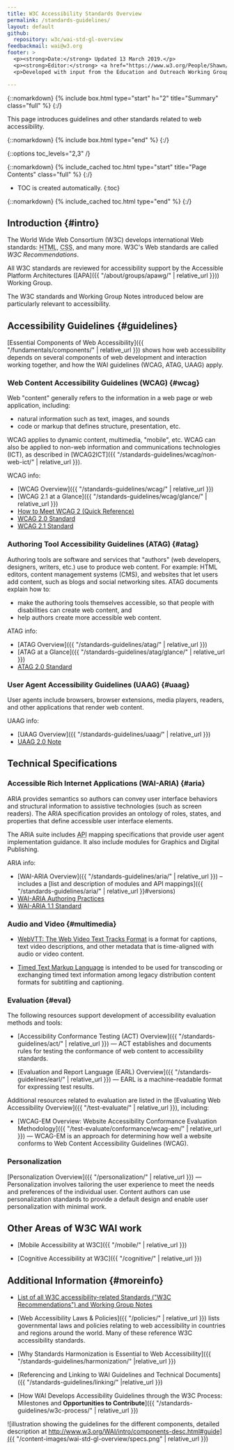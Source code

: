 ```yaml
---
title: W3C Accessibility Standards Overview
permalink: /standards-guidelines/
layout: default
github:
  repository: w3c/wai-std-gl-overview
feedbackmail: wai@w3.org
footer: >
  <p><strong>Date:</strong> Updated 13 March 2019.</p>
  <p><strong>Editor:</strong> <a href="https://www.w3.org/People/Shawn/">Shawn Lawton Henry</a>.</p>
  <p>Developed with input from the Education and Outreach Working Group (<a href="http://www.w3.org/WAI/EO/">EOWG</a>).</p>

---
```


{::nomarkdown}
{% include box.html type="start" h="2" title="Summary" class="full" %}
{:/}

This page introduces guidelines and other standards related to web accessibility.

{::nomarkdown}
{% include box.html type="end" %}
{:/}


{::options toc_levels="2,3" /}

{::nomarkdown}
{% include_cached toc.html type="start" title="Page Contents" class="full" %}
{:/}

-   TOC is created automatically.
{:toc}

{::nomarkdown}
{% include_cached toc.html type="end" %}
{:/}

## Introduction {#intro}

The World Wide Web Consortium (W3C) develops international Web standards: <abbr title="Hypertext Markup Language">HTML</abbr>, <abbr title="Cascading Style Sheets">CSS</abbr>, and many more. W3C's Web standards are called <dfn>W3C Recommendations</dfn>.

All W3C standards are reviewed for accessibility support by the Accessible Platform Architectures ([APA]({{ "/about/groups/apawg/" | relative_url }})) Working Group.

The W3C standards and Working Group Notes introduced below are particularly relevant to accessibility.

## Accessibility Guidelines {#guidelines}

[Essential Components of Web Accessibility]({{ "/fundamentals/components/" | relative_url }}) shows how web accessibility depends on several components of web development and interaction working together, and how the WAI guidelines (WCAG, ATAG, UAAG) apply.</strong>

### Web Content Accessibility Guidelines (WCAG) {#wcag}

Web "content" generally refers to the information in a web page or web application, including:

* natural information such as text, images, and sounds
* code or markup that defines structure, presentation, etc.

WCAG applies to dynamic content, multimedia, "mobile", etc. WCAG can also be applied to non-web information and communications technologies (ICT), as described in [WCAG2ICT]({{ "/standards-guidelines/wcag/non-web-ict/" | relative_url }}).

WCAG info:
- [WCAG Overview]({{ "/standards-guidelines/wcag/" | relative_url }})
- [WCAG 2.1 at a Glance]({{ "/standards-guidelines/wcag/glance/" | relative_url }})
- [How to Meet WCAG 2 (Quick Reference)](https://www.w3.org/WAI/WCAG21/quickref/)
- [WCAG 2.0 Standard](http://www.w3.org/TR/WCAG20/)
- [WCAG 2.1 Standard](https://www.w3.org/TR/WCAG21/)

### Authoring Tool Accessibility Guidelines (ATAG) {#atag}

Authoring tools are software and services that "authors" (web developers, designers, writers, etc.) use to produce web content. For example: HTML editors, content management systems (CMS), and websites that let users add content, such as blogs and social networking sites. ATAG documents explain how to:
* make the authoring tools themselves accessible, so that people with disabilities can create web content, and
* help authors create more accessible web content.

ATAG info:
- [ATAG Overview]({{ "/standards-guidelines/atag/" | relative_url }})
- [ATAG at a Glance]({{ "/standards-guidelines/atag/glance/" | relative_url }})
- [ATAG 2.0 Standard](https://www.w3.org/TR/ATAG/)

### User Agent Accessibility Guidelines (UAAG) {#uaag}

User agents include browsers, browser extensions, media players, readers, and other applications that render web content.

UAAG info:
- [UAAG Overview]({{ "/standards-guidelines/uaag/" | relative_url }})
- [UAAG 2.0 Note](https://www.w3.org/TR/UAAG20/)

## Technical Specifications

### Accessible Rich Internet Applications (WAI-ARIA) {#aria}

ARIA provides semantics so authors can convey user interface behaviors and structural information to assistive technologies (such as screen readers). The ARIA specification provides an ontology of roles, states, and properties that define accessible user interface elements.

The ARIA suite includes <abbr title="application programming interface">API</abbr> mapping specifications that provide user agent implementation guidance. It also include modules for Graphics and Digital Publishing.

ARIA info:
- [WAI-ARIA Overview]({{ "/standards-guidelines/aria/" | relative_url }}) – includes a [list and description of modules and API mappings]({{ "/standards-guidelines/aria/" | relative_url }}#versions)
- [WAI-ARIA Authoring Practices](https://www.w3.org/TR/wai-aria-practices/)
- [WAI-ARIA 1.1 Standard](https://www.w3.org/TR/wai-aria-1.1/)

### Audio and Video {#multimedia}

- [WebVTT: The Web Video Text Tracks Format](https://www.w3.org/TR/webvtt/) is a format for captions, text video descriptions, and other metadata that is time-aligned with audio or video content.

- [Timed Text Markup Language](https://www.w3.org/TR/ttml2/) is intended to be used for transcoding or exchanging timed text information among legacy distribution content formats for subtitling and captioning.

### Evaluation {#eval}

The following resources support development of accessibility evaluation methods and tools:

- [Accessibility Conformance Testing (ACT) Overview]({{ "/standards-guidelines/act/" | relative_url }}) &mdash; ACT establishes and documents rules for testing the conformance of web content to accessibility standards.

- [Evaluation and Report Language (EARL) Overview]({{ "/standards-guidelines/earl/" | relative_url }}) &mdash; EARL is a machine-readable format for expressing test results.

Additional resources related to evaluation are listed in the [Evaluating Web Accessibility Overview]({{ "/test-evaluate/" | relative_url }}), including:

- [WCAG-EM Overview: Website Accessibility Conformance Evaluation Methodology]({{ "/test-evaluate/conformance/wcag-em/" | relative_url }}) &mdash; WCAG-EM is an approach for determining how well a website conforms to Web Content Accessibility Guidelines (WCAG).


### Personalization

[Personalization Overview]({{ "/personalization/" | relative_url }}) &mdash; Personalization involves tailoring the user experience to meet the needs and preferences of the individual user. Content authors can use personalization standards to provide a default design and enable user personalization with minimal work.

## Other Areas of W3C WAI work

- [Mobile Accessibility at W3C]({{ "/mobile/" | relative_url }})

- [Cognitive Accessibility at W3C]({{ "/cognitive/" | relative_url }})

## Additional Information {#moreinfo}

- [List of all W3C accessibility-related Standards ("W3C Recommendations") and Working Group Notes](https://www.w3.org/TR/#tr_Accessibility__All_)

- [Web Accessibility Laws & Policies]({{ "/policies/" | relative_url }}) lists governmental laws and policies relating to web accessibility in countries and regions around the world. Many of these reference W3C accessibility standards.

- [Why Standards Harmonization is Essential to Web Accessibility]({{ "/standards-guidelines/harmonization/" |relative_url }})

- [Referencing and Linking to WAI Guidelines and Technical Documents]({{ "/standards-guidelines/linking/" |relative_url }})

- [How WAI Develops Accessibility Guidelines through the W3C Process: Milestones and **Opportunities to Contribute**]({{ "/standards-guidelines/w3c-process/" | relative_url }})

![illustration showing the guidelines for the different components, detailed description at http://www.w3.org/WAI/intro/components-desc.html#guide]({{ "/content-images/wai-std-gl-overview/specs.png" | relative_url }})
